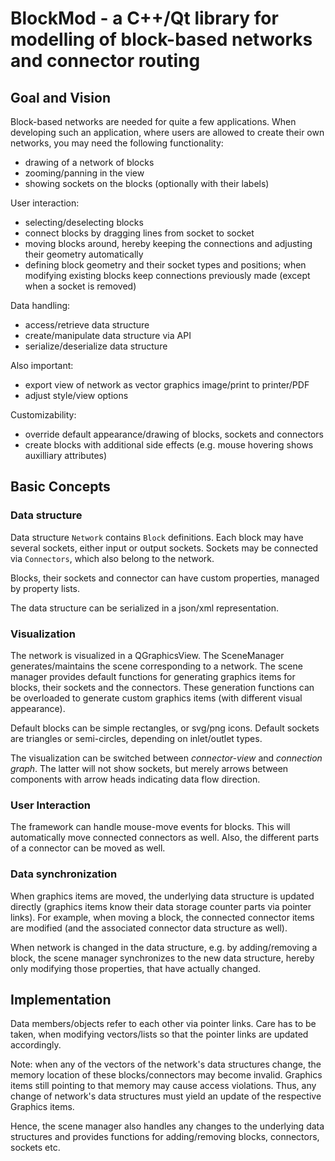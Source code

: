 # BlockMod - a C++/Qt library for modelling of block-based networks and connector routing

## Goal and Vision

Block-based networks are needed for quite a few applications. When developing such an application, where users are allowed to create their own networks, you may need the following functionality:

- drawing of a network of blocks
- zooming/panning in the view
- showing sockets on the blocks (optionally with their labels)

User interaction:

- selecting/deselecting blocks
- connect blocks by dragging lines from socket to socket
- moving blocks around, hereby keeping the connections and adjusting their geometry automatically
- defining block geometry and their socket types and positions; when modifying existing blocks keep connections previously made (except when a socket is removed)

Data handling:

- access/retrieve data structure
- create/manipulate data structure via API
- serialize/deserialize data structure

Also important:
- export view of network as vector graphics image/print to printer/PDF
- adjust style/view options

Customizability:

- override default appearance/drawing of blocks, sockets and connectors
- create blocks with additional side effects (e.g. mouse hovering shows auxilliary attributes)

## Basic Concepts

### Data structure
Data structure `Network` contains `Block` definitions. Each block may have several sockets, either input or output sockets. Sockets may be connected via `Connectors`, which also belong to the network.

Blocks, their sockets and connector can have custom properties, managed by property lists.

The data structure can be serialized in a json/xml representation.

### Visualization

The network is visualized in a QGraphicsView. The SceneManager generates/maintains the scene corresponding to a network. The scene manager provides default functions for generating graphics items for blocks, their sockets and the connectors. These generation functions can be overloaded to generate custom graphics items (with different visual appearance).

Default blocks can be simple rectangles, or svg/png icons. Default sockets are triangles or semi-circles, depending on inlet/outlet types.

The visualization can be switched between _connector-view_ and _connection graph_. The latter will not show sockets, but merely arrows between components with arrow heads indicating data flow direction.

### User Interaction

The framework can handle mouse-move events for blocks. This will automatically move connected connectors as well. Also, the different parts of a connector can be moved as well.

### Data synchronization

When graphics items are moved, the underlying data structure is updated directly (graphics items know their data storage counter parts via pointer links). For example, when moving a block, the connected connector items are modified (and the associated connector data structure as well).

When network is changed in the data structure, e.g. by adding/removing a block, the scene manager synchronizes to the new data structure, hereby only modifying those properties, that have actually changed.


## Implementation

Data members/objects refer to each other via pointer links. Care has to be taken, when modifying vectors/lists so that the pointer links are updated accordingly.

Note: when any of the vectors of the network's data structures change, the memory location of these blocks/connectors may become invalid. Graphics items still pointing to that memory may cause access violations. Thus, any change of network's data structures must yield an update of the respective Graphics items.

Hence, the scene manager also handles any changes to the underlying data structures and provides functions for adding/removing blocks, connectors, sockets etc.

